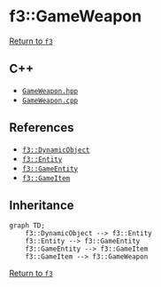 # f3::GameWeapon

[Return to `f3`](/docs/f3.md)

## C++

- [`GameWeapon.hpp`](/src/f3/GameWeapon.hpp)
- [`GameWeapon.cpp`](/src/f3/GameWeapon.cpp)

## References

- [`f3::DynamicObject`](/docs/f3/DynamicObject.md)
- [`f3::Entity`](/docs/f3/Entity.md)
- [`f3::GameEntity`](/docs/f3/GameEntity.md)
- [`f3::GameItem`](/docs/f3/GameItem.md)

## Inheritance

```mermaid
graph TD;
    f3::DynamicObject --> f3::Entity
    f3::Entity --> f3::GameEntity
    f3::GameEntity --> f3::GameItem
    f3::GameItem --> f3::GameWeapon
```

[Return to `f3`](/docs/f3.md)